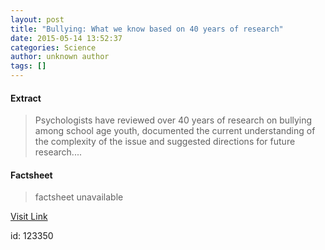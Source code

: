 ```yaml
---
layout: post
title: "Bullying: What we know based on 40 years of research"
date: 2015-05-14 13:52:37
categories: Science
author: unknown author
tags: []
---
```



#### Extract
>Psychologists have reviewed over 40 years of research on bullying among school age youth, documented the current understanding of the complexity of the issue and suggested directions for future research....

#### Factsheet
>factsheet unavailable

[Visit Link](http://feeds.sciencedaily.com/~r/sciencedaily/~3/aEeXwdLf31o/150514095237.htm)

id:  123350


